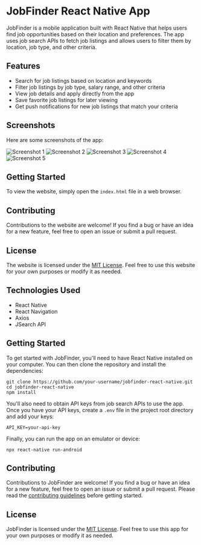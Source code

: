 # JobFinder React Native App

JobFinder is a mobile application built with React Native that helps users find job opportunities based on their location and preferences. The app uses job search APIs to fetch job listings and allows users to filter them by location, job type, and other criteria.

## Features

- Search for job listings based on location and keywords
- Filter job listings by job type, salary range, and other criteria
- View job details and apply directly from the app
- Save favorite job listings for later viewing
- Get push notifications for new job listings that match your criteria

## Screenshots

Here are some screenshots of the app:

![Screenshot 1](assets/screenshots/screenshot1.png)
![Screenshot 2](assets/screenshots/screenshot2.png)
![Screenshot 3](assets/screenshots/screenshot3.png)
![Screenshot 4](assets/screenshots/screenshot4.png)
![Screenshot 5](assets/screenshots/screenshot5.png)

## Getting Started

To view the website, simply open the `index.html` file in a web browser.

## Contributing

Contributions to the website are welcome! If you find a bug or have an idea for a new feature, feel free to open an issue or submit a pull request.

## License

The website is licensed under the [MIT License](LICENSE). Feel free to use this website for your own purposes or modify it as needed.

## Technologies Used

- React Native
- React Navigation
- Axios
- JSearch API

## Getting Started

To get started with JobFinder, you'll need to have React Native installed on your computer. You can then clone the repository and install the dependencies:

```
git clone https://github.com/your-username/jobfinder-react-native.git
cd jobfinder-react-native
npm install
```

You'll also need to obtain API keys from job search APIs to use the app. Once you have your API keys, create a `.env` file in the project root directory and add your keys:

```
API_KEY=your-api-key
```

Finally, you can run the app on an emulator or device:

```
npx react-native run-android
```

## Contributing

Contributions to JobFinder are welcome! If you find a bug or have an idea for a new feature, feel free to open an issue or submit a pull request. Please read the [contributing guidelines](CONTRIBUTING.md) before getting started.

## License

JobFinder is licensed under the [MIT License](LICENSE). Feel free to use this app for your own purposes or modify it as needed.
